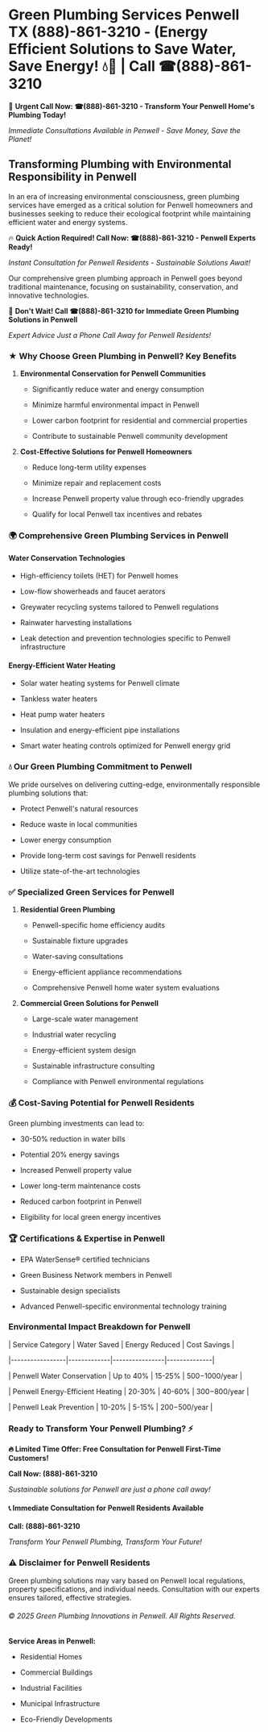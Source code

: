 # Green Plumbing Services Penwell TX (888)-861-3210 - (Energy Efficient Solutions to Save Water, Save Energy! 💧🌿 | Call ☎(888)-861-3210

🚨 **Urgent Call Now: ☎(888)-861-3210 - Transform Your Penwell Home's Plumbing Today!**
*Immediate Consultations Available in Penwell - Save Money, Save the Planet!*

## Transforming Plumbing with Environmental Responsibility in Penwell

In an era of increasing environmental consciousness, green plumbing services have emerged as a critical solution for Penwell homeowners and businesses seeking to reduce their ecological footprint while maintaining efficient water and energy systems. 

🔥 **Quick Action Required! Call Now: ☎(888)-861-3210 - Penwell Experts Ready!**
*Instant Consultation for Penwell Residents - Sustainable Solutions Await!*

Our comprehensive green plumbing approach in Penwell goes beyond traditional maintenance, focusing on sustainability, conservation, and innovative technologies.

🚨 **Don't Wait! Call ☎(888)-861-3210 for Immediate Green Plumbing Solutions in Penwell**
*Expert Advice Just a Phone Call Away for Penwell Residents!*

### ★ Why Choose Green Plumbing in Penwell? Key Benefits

1. **Environmental Conservation for Penwell Communities** 
   - Significantly reduce water and energy consumption
   - Minimize harmful environmental impact in Penwell
   - Lower carbon footprint for residential and commercial properties
   - Contribute to sustainable Penwell community development

2. **Cost-Effective Solutions for Penwell Homeowners** 
   - Reduce long-term utility expenses
   - Minimize repair and replacement costs
   - Increase Penwell property value through eco-friendly upgrades
   - Qualify for local Penwell tax incentives and rebates

### 🌍 Comprehensive Green Plumbing Services in Penwell

#### Water Conservation Technologies
- High-efficiency toilets (HET) for Penwell homes
- Low-flow showerheads and faucet aerators
- Greywater recycling systems tailored to Penwell regulations
- Rainwater harvesting installations
- Leak detection and prevention technologies specific to Penwell infrastructure

#### Energy-Efficient Water Heating
- Solar water heating systems for Penwell climate
- Tankless water heaters
- Heat pump water heaters
- Insulation and energy-efficient pipe installations
- Smart water heating controls optimized for Penwell energy grid

### 💧 Our Green Plumbing Commitment to Penwell

We pride ourselves on delivering cutting-edge, environmentally responsible plumbing solutions that:
- Protect Penwell's natural resources
- Reduce waste in local communities
- Lower energy consumption
- Provide long-term cost savings for Penwell residents
- Utilize state-of-the-art technologies

### ✅ Specialized Green Services for Penwell

1. **Residential Green Plumbing**
   - Penwell-specific home efficiency audits
   - Sustainable fixture upgrades
   - Water-saving consultations
   - Energy-efficient appliance recommendations
   - Comprehensive Penwell home water system evaluations

2. **Commercial Green Solutions for Penwell**
   - Large-scale water management
   - Industrial water recycling
   - Energy-efficient system design
   - Sustainable infrastructure consulting
   - Compliance with Penwell environmental regulations

### 💰 Cost-Saving Potential for Penwell Residents

Green plumbing investments can lead to:
- 30-50% reduction in water bills
- Potential 20% energy savings
- Increased Penwell property value
- Lower long-term maintenance costs
- Reduced carbon footprint in Penwell
- Eligibility for local green energy incentives

### 🏆 Certifications & Expertise in Penwell

- EPA WaterSense® certified technicians
- Green Business Network members in Penwell
- Sustainable design specialists
- Advanced Penwell-specific environmental technology training

### Environmental Impact Breakdown for Penwell

| Service Category | Water Saved | Energy Reduced | Cost Savings |
|-----------------|-------------|----------------|--------------|
| Penwell Water Conservation | Up to 40% | 15-25% | $500-$1000/year |
| Penwell Energy-Efficient Heating | 20-30% | 40-60% | $300-$800/year |
| Penwell Leak Prevention | 10-20% | 5-15% | $200-$500/year |

### Ready to Transform Your Penwell Plumbing? ⚡

**🔥 Limited Time Offer: Free Consultation for Penwell First-Time Customers!**

**Call Now: (888)-861-3210**
*Sustainable solutions for Penwell are just a phone call away!*

#### 📞 Immediate Consultation for Penwell Residents Available

**Call: (888)-861-3210**
*Transform Your Penwell Plumbing, Transform Your Future!*

### ⚠️ Disclaimer for Penwell Residents

Green plumbing solutions may vary based on Penwell local regulations, property specifications, and individual needs. Consultation with our experts ensures tailored, effective strategies.

###### © 2025 Green Plumbing Innovations in Penwell. All Rights Reserved.

**Service Areas in Penwell:** 
- Residential Homes
- Commercial Buildings
- Industrial Facilities
- Municipal Infrastructure
- Eco-Friendly Developments